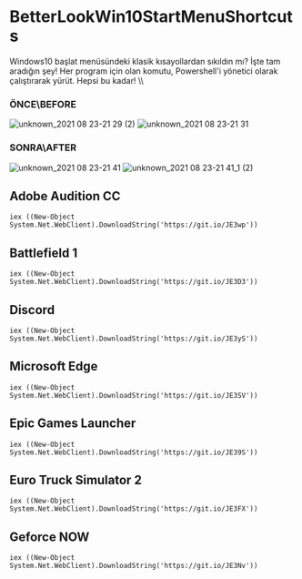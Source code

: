 # BetterLookWin10StartMenuShortcuts
Windows10 başlat menüsündeki klasik kısayollardan sıkıldın mı? İşte tam aradığın şey! Her program için olan komutu, Powershell'i yönetici olarak çalıştırarak yürüt. Hepsi bu kadar! \\\ 
### ÖNCE\BEFORE
![unknown_2021 08 23-21 29 (2)](https://user-images.githubusercontent.com/40410104/130499107-4bc161c7-3a11-4e4a-aba1-ddf85f8e1b59.png)
![unknown_2021 08 23-21 31](https://user-images.githubusercontent.com/40410104/130499305-17603895-1ada-46f5-bbc5-1b863131d11c.png)

### SONRA\AFTER
![unknown_2021 08 23-21 41](https://user-images.githubusercontent.com/40410104/130500587-9d849540-05b2-4dd2-8390-adb5ade781b9.png)
![unknown_2021 08 23-21 41_1 (2)](https://user-images.githubusercontent.com/40410104/130500602-2f067c2e-c515-44f5-ad07-7c62a0d8c240.png)


## Adobe Audition CC
`iex ((New-Object System.Net.WebClient).DownloadString('https://git.io/JE3wp'))`

## Battlefield 1
`iex ((New-Object System.Net.WebClient).DownloadString('https://git.io/JE3D3'))`

## Discord
`iex ((New-Object System.Net.WebClient).DownloadString('https://git.io/JE3yS'))`

## Microsoft Edge
`iex ((New-Object System.Net.WebClient).DownloadString('https://git.io/JE3SV'))`

## Epic Games Launcher
`iex ((New-Object System.Net.WebClient).DownloadString('https://git.io/JE39S'))`

## Euro Truck Simulator 2
`iex ((New-Object System.Net.WebClient).DownloadString('https://git.io/JE3FX'))`

## Geforce NOW
`iex ((New-Object System.Net.WebClient).DownloadString('https://git.io/JE3Nv'))`
